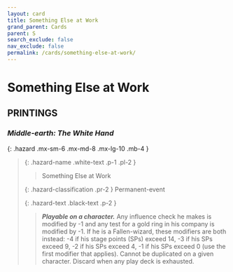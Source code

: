 ```yaml
---
layout: card
title: Something Else at Work
grand_parent: Cards
parent: S
search_exclude: false
nav_exclude: false
permalink: /cards/something-else-at-work/
---
```


# Something Else at Work


## PRINTINGS


### _Middle-earth: The White Hand_

{: .hazard .mx-sm-6 .mx-md-8 .mx-lg-10 .mb-4 }
> {: .hazard-name .white-text .p-1 .pl-2 }
> > <div class="hazard-mp"></div>
> > <div class="card-name">Something Else at Work</div>
>
> {: .hazard-classification .pr-2 }
> Permanent-event
>
> {: .hazard-text .black-text .p-2 }
> > ***Playable on a character.*** Any influence check he makes is modified by -1 and any test for a gold ring in his company is modified by -1. If he is a Fallen-wizard, these modifiers are both instead: -4 if his stage points (SPs) exceed 14, -3 if his SPs exceed 9, -2 if his SPs exceed 4, -1 if his SPs exceed 0 (use the first modifier that applies). Cannot be duplicated on a given character. Discard when any play deck is exhausted.  
>
